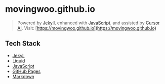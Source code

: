 # movingwoo.github.io

> Powered by [Jekyll](https://jekyllrb.com/), enhanced with [JavaScript](https://developer.mozilla.org/en-US/docs/Web/JavaScript), and assisted by [Cursor AI](https://www.cursor.so/).
> Visit: [https://movingwoo.github.io](https://movingwoo.github.io)

## Tech Stack
- [Jekyll](https://jekyllrb.com/)
- [Liquid](https://shopify.github.io/liquid/)
- [JavaScript](https://developer.mozilla.org/en-US/docs/Web/JavaScript)
- [GitHub Pages](https://pages.github.com/)
- [Markdown](https://www.markdownguide.org/)